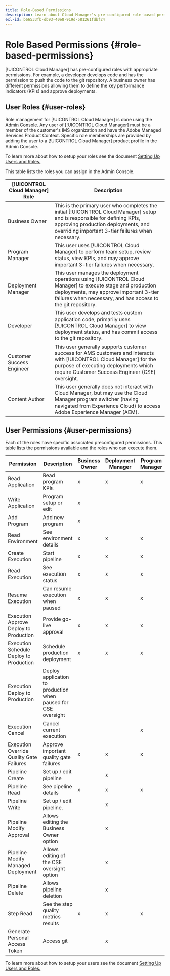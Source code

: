 ```yaml
---
title: Role-Based Permissions
description: Learn about Cloud Manager's pre-configured role-based permissions to manage access to your cloud resources.
exl-id: b66533fb-db93-40e8-919d-581261fdbf24
---
```


# Role Based Permissions {#role-based-permissions}

[!UICONTROL Cloud Manager] has pre-configured roles with appropriate permissions. For example, a developer develops code and has the permission to push the code to the git repository. A business owner has different permissions allowing them to define the key performance indicators (KPIs) and approve deployments.

## User Roles {#user-roles}

Role management for [!UICONTROL Cloud Manager] is done using the [Admin Console.](https://helpx.adobe.com/enterprise/using/admin-console.html) Any user of [!UICONTROL Cloud Manager] must be a member of the customer's IMS organization and have the Adobe Managed Services Product Context. Specific role memberships are provided by adding the user to a [!UICONTROL Cloud Manager] product profile in the Admin Console.

To learn more about how to setup your roles see the document [Setting Up Users and Roles.](/help/requirements/users-and-roles.md)

This table lists the roles you can assign in the Admin Console.

| [!UICONTROL Cloud Manager] Role |Description |
|---|---|
| Business Owner |This is the primary user who completes the initial [!UICONTROL Cloud Manager] setup and is responsible for defining KPIs, approving production deployments, and overriding important 3-tier failures when necessary. |
| Program Manager |This user uses [!UICONTROL Cloud Manager] to perform team setup, review status, view KPIs, and may approve important 3-tier failures when necessary. |
| Deployment Manager |This user manages the deployment operations using [!UICONTROL Cloud Manager] to execute stage and production deployments, may approve important 3-tier failures when necessary, and has access to the git repository. |
| Developer |This user develops and tests custom application code, primarily uses [!UICONTROL Cloud Manager] to view deployment status, and has commit access to the git repository. |
| Customer Success Engineer |This user generally supports customer success for AMS customers and interacts with [!UICONTROL Cloud Manager] for the purpose of executing deployments which require Customer Success Engineer (CSE) oversight. |
| Content Author | This user generally does not interact with Cloud Manager, but may use the Cloud Manager program switcher (having navigated from Experience Cloud) to access Adobe Experience Manager (AEM). |

## User Permissions {#user-permissions}

Each of the roles have specific associated preconfigured permissions. This table lists the permissions available and the roles who can execute them.


|Permission|Description|Business Owner|Deployment Manager|Program Manager|Developer|CSE|
|--- |--- |--- |--- |--- |--- |--- |
|Read Application|Read program KPIs|x|x|x|x|x|
|Write Application|Program setup or edit|x|||||
|Add Program|Add new program|x|||||
|Read Environment|See environment details|x|x|x|x|x|
|Create Execution|Start pipeline|x|x|x|||
|Read Execution|See execution status|x|x|x|x|x|
|Resume Execution|Can resume execution when paused|x|x|x||x|
|Execution Approve Deploy to Production|Provide go-live approval|x|x|x|||
|Execution Schedule Deploy to Production|Schedule production deployment|x|x|x||x|
|Execution Deploy to Production|Deploy application to production when paused for CSE oversight|||||x|
|Execution Cancel|Cancel current execution|||x|||
|Execution Override Quality Gate Failures|Approve important quality gate failures|x|x|x|||
|Pipeline Create|Set up / edit pipeline||x||||
|Pipeline Read|See pipeline details|x|x|x|x|x|
|Pipeline Write|Set up / edit pipeline.||x||||
|Pipeline Modify Approval|Allows editing the Business Owner option||x||||
|Pipeline Modify Managed Deployment|Allows editing of the CSE oversight option||x||||
|Pipeline Delete|Allows pipeline deletion||x||||
|Step Read|See the step quality metrics results|x|x|x|x|x|
|Generate Personal Access Token|Access git||x||x||

To learn more about how to setup your users see the document [Setting Up Users and Roles.](/help/requirements/users-and-roles.md)
